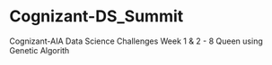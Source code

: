 # Cognizant-DS_Summit
Cognizant-AIA Data Science Challenges
Week 1 & 2 - 8 Queen using Genetic Algorith

